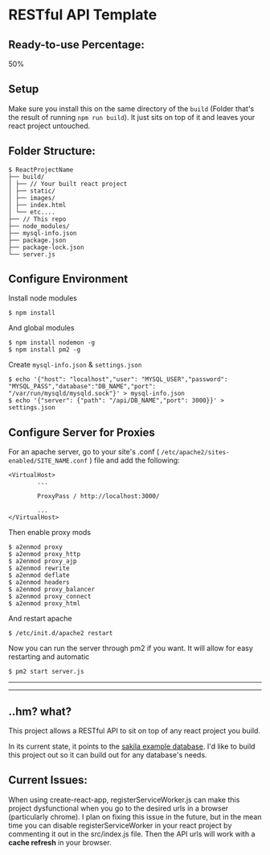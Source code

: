 <!-- Just desperately trying to get APIs to work.

This actually works (!!!), but you need to configure apache a bit.

https://www.digitalocean.com/community/tutorials/how-to-use-apache-http-server-as-reverse-proxy-using-mod_proxy-extension

In `/etc/apache2/sites-enabled/CONF-FILE.conf`, add in `ProxyPass / http://localhost:3000/`

Then enable proxy mods with `a2enmod`. Enable these mods: `proxy proxy_ajp proxy_http rewrite deflate headers proxy_balancer proxy_connect proxy_html`

I'm also using pm2 on the server to manage the node script. As git user: `pm2 start SCRIPT_NAME`
---

I think this is going to be designed on top of any built react app. Just need to change how to start the app up.
-->

# RESTful API Template

## Ready-to-use Percentage:

50%

## Setup

Make sure you install this on the same directory of the `build` (Folder that's the result of running `npm run build`). It just sits on top of it and leaves your react project untouched.

## Folder Structure:

    $ ReactProjectName
    ├── build/
    │ ├── // Your built react project
    │ ├── static/
    │ ├── images/
    │ ├── index.html
    │ └── etc....
    ├── // This repo
    ├── node_modules/
    ├── mysql-info.json
    ├── package.json
    ├── package-lock.json
    └── server.js

## Configure Environment

Install node modules

    $ npm install

And global modules

    $ npm install nodemon -g
    $ npm install pm2 -g

Create `mysql-info.json` & `settings.json`

    $ echo '{"host": "localhost","user": "MYSQL_USER","password": "MYSQL_PASS","database":"DB_NAME","port": "/var/run/mysqld/mysqld.sock"}' > mysql-info.json
    $ echo '{"server": {"path": "/api/DB_NAME","port": 3000}}' > settings.json

## Configure Server for Proxies

For an apache server, go to your site's .conf ( `/etc/apache2/sites-enabled/SITE_NAME.conf` ) file and add the following:

    <VirtualHost>
            ...

            ProxyPass / http://localhost:3000/

            ...
    </VirtualHost>

Then enable proxy mods

    $ a2enmod proxy
    $ a2enmod proxy_http
    $ a2enmod proxy_ajp
    $ a2enmod rewrite
    $ a2enmod deflate
    $ a2enmod headers
    $ a2enmod proxy_balancer
    $ a2enmod proxy_connect
    $ a2enmod proxy_html

And restart apache

    $ /etc/init.d/apache2 restart

Now you can run the server through pm2 if you want. It will allow for easy restarting and automatic

    $ pm2 start server.js

---

---

## ..hm? what?

This project allows a RESTful API to sit on top of any react project you build.

In its current state, it points to the [sakila example database](https://dev.mysql.com/doc/sakila/en/). I'd like to build this project out so it can build out for any database's needs.

## Current Issues:

When using create-react-app, registerServiceWorker.js can make this project dysfunctional when you go to the desired urls in a browser (particularly chrome). I plan on fixing this issue in the future, but in the mean time you can disable registerServiceWorker in your react project by commenting it out in the src/index.js file. Then the API urls will work with a **cache refresh** in your browser.
